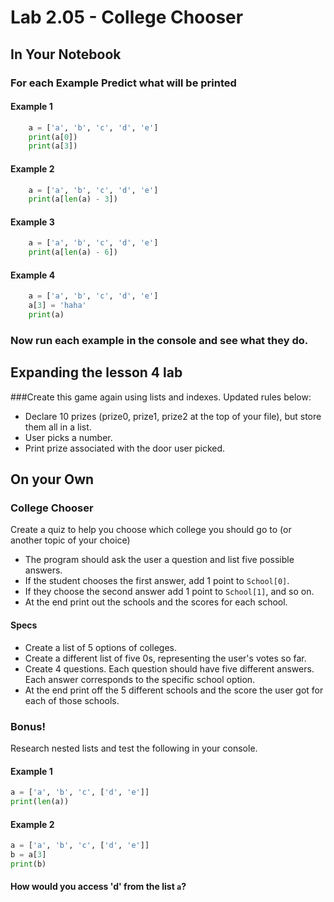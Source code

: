 # Lab 2.05 - College Chooser

## In Your Notebook

### For each Example Predict what will be printed

#### Example 1

```python
    a = ['a', 'b', 'c', 'd', 'e']
    print(a[0])
    print(a[3])
```
#### Example 2

```python
    a = ['a', 'b', 'c', 'd', 'e']
    print(a[len(a) - 3])
```
#### Example 3

```python
    a = ['a', 'b', 'c', 'd', 'e']
    print(a[len(a) - 6])
```
    
#### Example 4    
```python
    a = ['a', 'b', 'c', 'd', 'e']
    a[3] = 'haha'
    print(a)
```

### Now run each example in the console and see what they do.

## Expanding the lesson 4 lab
###Create this game again using lists and indexes. Updated rules below: 
 * Declare 10 prizes (prize0, prize1, prize2 at the top of your file), but store them all in a list.
 * User picks a number.
 * Print prize associated with the door user picked. 

## On your Own
### College Chooser
Create a quiz to help you choose which college you should go to (or another topic of your choice) 
* The program should ask the user a question and list five possible answers. 
* If the student chooses the first answer, add 1 point to `School[0]`. 
* If they choose the second answer add 1 point to `School[1]`, and so on. 
* At the end print out the schools and the scores for each school. 

#### Specs
* Create a list of 5 options of colleges.
* Create a different list of five 0s, representing the user's votes so far.
* Create 4 questions. Each question should have five different answers. Each answer corresponds to the specific school option.
* At the end print off the 5 different schools and the score the user got for each of those schools. 

### Bonus!
Research nested lists and test the following in your console.

#### Example 1 

```python
a = ['a', 'b', 'c', ['d', 'e']]
print(len(a))
```

#### Example 2

```python
a = ['a', 'b', 'c', ['d', 'e']]
b = a[3]
print(b)
```

#### How would you access 'd' from the list `a`? 
